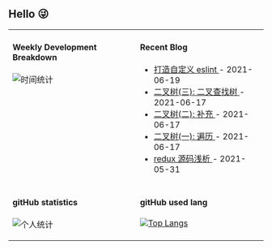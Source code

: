 ## Hello 😜
<table>
<tr>
<td valign="top" width="50%">

#### Weekly Development Breakdown

![时间统计](https://github-readme-stats.vercel.app/api/wakatime?username=Grewer)

</td>
<td valign="top" width="50%">

#### Recent Blog  
 

* <a href='http://www.cnblogs.com/Grewer/p/14903400.html' target='_blank'>打造自定义 eslint </a> - 2021-06-19 
* <a href='http://www.cnblogs.com/Grewer/p/14892214.html' target='_blank'>二叉树(三): 二叉查找树 </a> - 2021-06-17 
* <a href='http://www.cnblogs.com/Grewer/p/14892204.html' target='_blank'>二叉树(二): 补充 </a> - 2021-06-17 
* <a href='http://www.cnblogs.com/Grewer/p/14892198.html' target='_blank'>二叉树(一): 遍历 </a> - 2021-06-17 
* <a href='http://www.cnblogs.com/Grewer/p/14834739.html' target='_blank'>redux 源码浅析 </a> - 2021-05-31 


</td>
</tr>
<tr>

<td  valign="top" width="50%">

#### gitHub statistics

![个人统计](https://github-readme-stats.vercel.app/api?username=grewer&show_icons=true&icon_color=CE1D2D&text_color=718096&bg_color=ffffff&hide_title=true)

</td>

<td  valign="top" width="50%">

#### gitHub used lang

[![Top Langs](https://github-readme-stats.vercel.app/api/top-langs/?username=grewer&layout=compact)](https://github.com/anuraghazra/github-readme-stats)

</td>

</tr>
</table>





